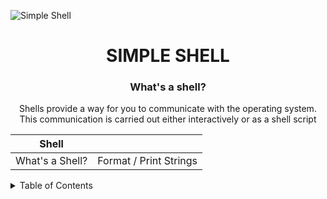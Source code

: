 ![Simple Shell](https://github.com/jacobleon2117/holbertonschool-simple_shell/assets/143765559/61dfd351-92a0-4d12-ae91-2d3aebe462cb)

<h1 align="center">SIMPLE SHELL</h1>

<h3 align="center">What's a shell?</h3>
<p align="center">Shells provide a way for you to communicate with the operating system. This communication is carried out either interactively or as a shell script</p>

| Shell | |
| ------------- | ------------- |                
| What's a Shell?  | Format / Print Strings  |                 


<details><summary>Table of Contents</summary>
  
- `Introduction`: <i>An introduction to the simple shell</i></details>
